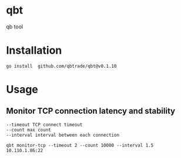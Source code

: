 # qbt
qb tool


# Installation

```
go install  github.com/qbtrade/qbt@v0.1.10
```

# Usage

## Monitor TCP connection latency and stability

```
--timeout TCP connect timeout
--count max count 
--interval interval between each connection
```

```
qbt monitor-tcp --timeout 2 --count 10000 --interval 1.5 10.110.1.86:22
```

